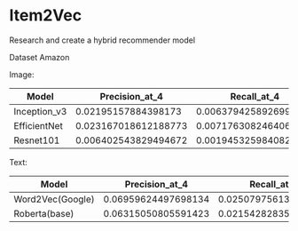 # Item2Vec
Research and create a hybrid recommender model 

Dataset Amazon

Image:

| Model |Precision_at_4  | Recall_at_4 |
| -------- | ------- | ------- |
| Inception_v3 | 0.02195157884398173 | 0.006379425892699254 |
| EfficientNet | 0.023167018612188773 | 0.0071763082464064805 |
| Resnet101 | 0.006402543829494672| 0.0019453259840823977 |

Text:

| Model |Precision_at_4  | Recall_at_4 |
| -------- | ------- | ------- |
| Word2Vec(Google) | 0.06959624497698134 | 0.025079756137138816 |
| Roberta(base) | 0.06315050805591423 | 0.02154282835420157 |

